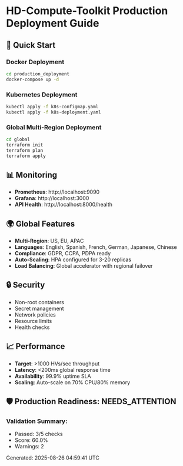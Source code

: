 # HD-Compute-Toolkit Production Deployment Guide

## 🚀 Quick Start

### Docker Deployment
```bash
cd production_deployment
docker-compose up -d
```

### Kubernetes Deployment
```bash
kubectl apply -f k8s-configmap.yaml
kubectl apply -f k8s-deployment.yaml
```

### Global Multi-Region Deployment
```bash
cd global
terraform init
terraform plan
terraform apply
```

## 📊 Monitoring

- **Prometheus**: http://localhost:9090
- **Grafana**: http://localhost:3000
- **API Health**: http://localhost:8000/health

## 🌍 Global Features

- **Multi-Region**: US, EU, APAC
- **Languages**: English, Spanish, French, German, Japanese, Chinese
- **Compliance**: GDPR, CCPA, PDPA ready
- **Auto-Scaling**: HPA configured for 3-20 replicas
- **Load Balancing**: Global accelerator with regional failover

## 🔒 Security

- Non-root containers
- Secret management
- Network policies
- Resource limits
- Health checks

## 📈 Performance

- **Target**: >1000 HVs/sec throughput
- **Latency**: <200ms global response time
- **Availability**: 99.9% uptime SLA
- **Scaling**: Auto-scale on 70% CPU/80% memory

## 🛡️ Production Readiness: NEEDS_ATTENTION

### Validation Summary:
- Passed: 3/5 checks
- Score: 60.0%
- Warnings: 2

Generated: 2025-08-26 04:59:41 UTC
